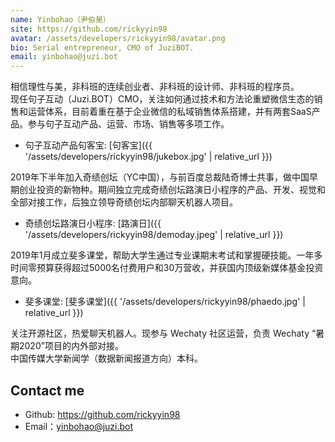 ```yaml
---
name: Yinbohao（尹伯昊）
site: https://github.com/rickyyin98
avatar: /assets/developers/rickyyin98/avatar.png
bio: Serial entrepreneur, CMO of JuziBOT.
email: yinbohao@juzi.bot
---
```


相信理性与美，非科班的连续创业者、非科班的设计师、非科班的程序员。  
现任句子互动（Juzi.BOT）CMO，关注如何通过技术和方法论重塑微信生态的销售和运营体系，目前着重在基于企业微信的私域销售体系搭建，并有两套SaaS产品。参与句子互动产品、运营、市场、销售等多项工作。  

- 句子互动产品句客宝: [句客宝]({{ '/assets/developers/rickyyin98/jukebox.jpg' | relative_url }})

2019年下半年加入奇绩创坛（YC中国），与前百度总裁陆奇博士共事，做中国早期创业投资的新物种。期间独立完成奇绩创坛路演日小程序的产品、开发、视觉和全部对接工作，后独立领导奇绩创坛内部聊天机器人项目。

- 奇绩创坛路演日小程序: [路演日]({{ '/assets/developers/rickyyin98/demoday.jpeg' | relative_url }})

2019年1月成立斐多课堂，帮助大学生通过专业课期末考试和掌握硬技能。一年多时间零预算获得超过5000名付费用户和30万营收，并获国内顶级新媒体基金投资意向。

- 斐多课堂: [斐多课堂]({{ '/assets/developers/rickyyin98/phaedo.jpg' | relative_url }})

关注开源社区，热爱聊天机器人。现参与 Wechaty 社区运营，负责 Wechaty “暑期2020”项目的内外部对接。  
中国传媒大学新闻学（数据新闻报道方向）本科。  

## Contact me

- Github: <https://github.com/rickyyin98>
- Email：<yinbohao@juzi.bot>
  